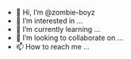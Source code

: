 - 👋 Hi, I’m @zombie-boyz
- 👀 I’m interested in ...
- 🌱 I’m currently learning ...
- 💞️ I’m looking to collaborate on ...
- 📫 How to reach me ...

<!---
zombie-boyz/zombie-boyz is a ✨ special ✨ repository because its `README.md` (this file) appears on your GitHub profile.
You can click the Preview link to take a look at your changes.
--->
